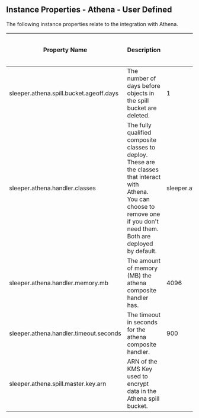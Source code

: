 ## Instance Properties - Athena - User Defined

The following instance properties relate to the integration with Athena.

| Property Name                           | Description                                                                                                                                                                          | Default Value                                                                                             | Run CdkDeploy When Changed |
|-----------------------------------------|--------------------------------------------------------------------------------------------------------------------------------------------------------------------------------------|-----------------------------------------------------------------------------------------------------------|----------------------------|
| sleeper.athena.spill.bucket.ageoff.days | The number of days before objects in the spill bucket are deleted.                                                                                                                   | 1                                                                                                         | true                       |
| sleeper.athena.handler.classes          | The fully qualified composite classes to deploy. These are the classes that interact with Athena. You can choose to remove one if you don't need them. Both are deployed by default. | sleeper.athena.composite.SimpleCompositeHandler,sleeper.athena.composite.IteratorApplyingCompositeHandler | true                       |
| sleeper.athena.handler.memory.mb        | The amount of memory (MB) the athena composite handler has.                                                                                                                          | 4096                                                                                                      | true                       |
| sleeper.athena.handler.timeout.seconds  | The timeout in seconds for the athena composite handler.                                                                                                                             | 900                                                                                                       | true                       |
| sleeper.athena.spill.master.key.arn     | ARN of the KMS Key used to encrypt data in the Athena spill bucket.                                                                                                                  |                                                                                                           | true                       |
